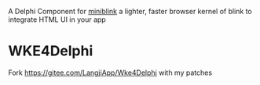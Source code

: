 A Delphi Component for [miniblink](https://miniblink.net/) a lighter, faster browser kernel of blink to integrate HTML UI in your app

# WKE4Delphi
Fork https://gitee.com/LangjiApp/Wke4Delphi with my patches

